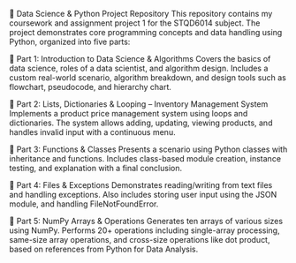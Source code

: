 🧠 Data Science & Python Project Repository
This repository contains my coursework and assignment project 1 for the STQD6014 subject. The project demonstrates core programming concepts and data handling using Python, organized into five parts:

📘 Part 1: Introduction to Data Science & Algorithms
Covers the basics of data science, roles of a data scientist, and algorithm design. Includes a custom real-world scenario, algorithm breakdown, and design tools such as flowchart, pseudocode, and hierarchy chart.

🛒 Part 2: Lists, Dictionaries & Looping – Inventory Management System
Implements a product price management system using loops and dictionaries. The system allows adding, updating, viewing products, and handles invalid input with a continuous menu.

🔧 Part 3: Functions & Classes
Presents a scenario using Python classes with inheritance and functions. Includes class-based module creation, instance testing, and explanation with a final conclusion.

📂 Part 4: Files & Exceptions
Demonstrates reading/writing from text files and handling exceptions. Also includes storing user input using the JSON module, and handling FileNotFoundError.

🔢 Part 5: NumPy Arrays & Operations
Generates ten arrays of various sizes using NumPy. Performs 20+ operations including single-array processing, same-size array operations, and cross-size operations like dot product, based on references from Python for Data Analysis.
